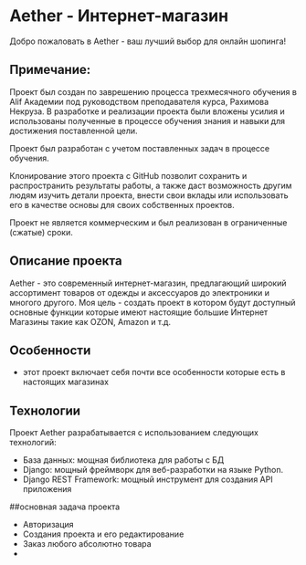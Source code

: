 # Aether - Интернет-магазин

Добро пожаловать в Aether - ваш лучший выбор для онлайн шопинга!

## Примечание:

Проект был создан по заврешению процесса трехмесячного обучения в Alif Академии под руководством преподавателя курса, Рахимова Некруза. В разработке и реализации проекта были вложены усилия и использованы полученные в процессе обучения знания и навыки для достижения поставленной цели.

Проект был разработан с учетом поставленных задач в процессе обучения.

Клонирование этого проекта с GitHub позволит сохранить и распространить результаты работы, а также даст возможность другим людям изучить детали проекта, внести свои вклады или использовать его в качестве основы для своих собственных проектов.

Проект не является коммерческим и был реализован в ограниченные (сжатые) сроки.


## Описание проекта

Aether - это современный интернет-магазин, предлагающий широкий ассортимент товаров от одежды и аксессуаров до электроники и многого другого. Моя цель - создать проект в котором будут доступный основные функции которые имеют настоящие большие Интернет Магазины такие как OZON, Amazon и т.д.

## Особенности

- этот проект включает себя почти все особенности которые есть в настоящих магазинах 

## Технологии

Проект Aether разрабатывается с использованием следующих технологий:
- База данных: мощная библиотека для работы с БД
- Django: мощный фреймворк для веб-разработки на языке Python.
- Django REST Framework: мощный инструмент для создания API приложения


##основная задача проекта

- Авторизация
- Создания проекта и его редактирование
- Заказ любого абсолютно товара
- 

